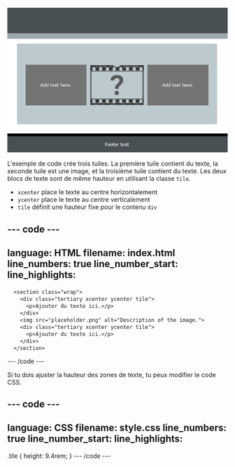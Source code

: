 ![Une page web avec un bloc de texte, puis un bloc d'image, puis un autre bloc de texte. Chaque bloc a la même hauteur.](images/three-tiles.PNG)

L'exemple de code crée trois tuiles. La première tuile contient du texte, la seconde tuile est une image, et la troisième tuile contient du texte. Les deux blocs de texte sont de même hauteur en utilisant la classe `tile`.

- `xcenter` place le texte au centre horizontalement
- `ycenter` place le texte au centre verticalement
- `tile` définit une hauteur fixe pour le contenu `div`

## --- code ---

language: HTML
filename: index.html
line_numbers: true
line_number_start:
line_highlights:
-----------------------------------------------------

```
  <section class="wrap">
    <div class="tertiary xcenter ycenter tile">
      <p>Ajouter du texte ici.</p>
    </div>
    <img src="placeholder.png" alt="Description of the image.">
    <div class="tertiary xcenter ycenter tile">
      <p>Ajouter du texte ici.</p>
    </div>
  </section>
```

\--- /code ---

Si tu dois ajuster la hauteur des zones de texte, tu peux modifier le code CSS.

## --- code ---

language: CSS
filename: style.css
line_numbers: true
line_number_start:
line_highlights:
-----------------------------------------------------

.tile {
height: 9.4rem;
}
\--- /code ---

